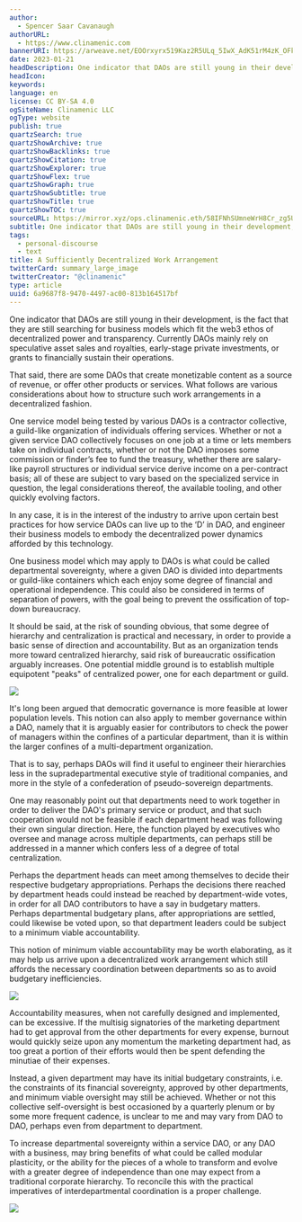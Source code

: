 ```yaml
---
author:
  - Spencer Saar Cavanaugh
authorURL:
  - https://www.clinamenic.com
bannerURI: https://arweave.net/EOOrxyrx519Kaz2R5ULq_5IwX_AdK51rM4zK_OFkOqg
date: 2023-01-21
headDescription: One indicator that DAOs are still young in their development, is the fact that they are still searching for business models which fit the web3 ethos of decentralized power and transparency.
headIcon:
keywords:
language: en
license: CC BY-SA 4.0
ogSiteName: Clinamenic LLC
ogType: website
publish: true
quartzSearch: true
quartzShowArchive: true
quartzShowBacklinks: true
quartzShowCitation: true
quartzShowExplorer: true
quartzShowFlex: true
quartzShowGraph: true
quartzShowSubtitle: true
quartzShowTitle: true
quartzShowTOC: true
sourceURL: https://mirror.xyz/ops.clinamenic.eth/58IFNhSUmneWrH8Cr_zg5U09U2muI2FxQ-HtuCCv9Fw
subtitle: One indicator that DAOs are still young in their development, is the fact that they are still searching for business models which fit the web3 ethos of decentralized power and transparency.
tags:
  - personal-discourse
  - text
title: A Sufficiently Decentralized Work Arrangement
twitterCard: summary_large_image
twitterCreator: "@clinamenic"
type: article
uuid: 6a9687f8-9470-4497-ac00-813b164517bf
---
```


One indicator that DAOs are still young in their development, is the fact that they are still searching for business models which fit the web3 ethos of decentralized power and transparency. Currently DAOs mainly rely on speculative asset sales and royalties, early-stage private investments, or grants to financially sustain their operations.

That said, there are some DAOs that create monetizable content as a source of revenue, or offer other products or services. What follows are various considerations about how to structure such work arrangements in a decentralized fashion.

One service model being tested by various DAOs is a contractor collective, a guild-like organization of individuals offering services. Whether or not a given service DAO collectively focuses on one job at a time or lets members take on individual contracts, whether or not the DAO imposes some commission or finder’s fee to fund the treasury, whether there are salary-like payroll structures or individual service derive income on a per-contract basis; all of these are subject to vary based on the specialized service in question, the legal considerations thereof, the available tooling, and other quickly evolving factors.

In any case, it is in the interest of the industry to arrive upon certain best practices for how service DAOs can live up to the ‘D’ in DAO, and engineer their business models to embody the decentralized power dynamics afforded by this technology.

One business model which may apply to DAOs is what could be called departmental sovereignty, where a given DAO is divided into departments or guild-like containers which each enjoy some degree of financial and operational independence. This could also be considered in terms of separation of powers, with the goal being to prevent the ossification of top-down bureaucracy.

It should be said, at the risk of sounding obvious, that some degree of hierarchy and centralization is practical and necessary, in order to provide a basic sense of direction and accountability. But as an organization tends more toward centralized hierarchy, said risk of bureaucratic ossification arguably increases. One potential middle ground is to establish multiple equipotent "peaks" of centralized power, one for each department or guild.

![](https://images.mirror-media.xyz/publication-images/BO5lwDo0EtY22yuVf2OQJ.png)

It's long been argued that democratic governance is more feasible at lower population levels. This notion can also apply to member governance within a DAO, namely that it is arguably easier for contributors to check the power of managers within the confines of a particular department, than it is within the larger confines of a multi-department organization.

That is to say, perhaps DAOs will find it useful to engineer their hierarchies less in the supradepartmental executive style of traditional companies, and more in the style of a confederation of pseudo-sovereign departments.

One may reasonably point out that departments need to work together in order to deliver the DAO's primary service or product, and that such cooperation would not be feasible if each department head was following their own singular direction. Here, the function played by executives who oversee and manage across multiple departments, can perhaps still be addressed in a manner which confers less of a degree of total centralization.

Perhaps the department heads can meet among themselves to decide their respective budgetary appropriations. Perhaps the decisions there reached by department heads could instead be reached by department-wide votes, in order for all DAO contributors to have a say in budgetary matters. Perhaps departmental budgetary plans, after appropriations are settled, could likewise be voted upon, so that department leaders could be subject to a minimum viable accountability.

This notion of minimum viable accountability may be worth elaborating, as it may help us arrive upon a decentralized work arrangement which still affords the necessary coordination between departments so as to avoid budgetary inefficiencies.

![](https://images.mirror-media.xyz/publication-images/fB2SGDxcSdfT9MjskpW6L.png)

Accountability measures, when not carefully designed and implemented, can be excessive. If the multisig signatories of the marketing department had to get approval from the other departments for every expense, burnout would quickly seize upon any momentum the marketing department had, as too great a portion of their efforts would then be spent defending the minutiae of their expenses.

Instead, a given department may have its initial budgetary constraints, i.e. the constraints of its financial sovereignty, approved by other departments, and minimum viable oversight may still be achieved. Whether or not this collective self-oversight is best occasioned by a quarterly plenum or by some more frequent cadence, is unclear to me and may vary from DAO to DAO, perhaps even from department to department.

To increase departmental sovereignty within a service DAO, or any DAO with a business, may bring benefits of what could be called modular plasticity, or the ability for the pieces of a whole to transform and evolve with a greater degree of independence than one may expect from a traditional corporate hierarchy. To reconcile this with the practical imperatives of interdepartmental coordination is a proper challenge.

![](https://images.mirror-media.xyz/publication-images/Y4y06rbZgfDJxMeuex2df.png)
